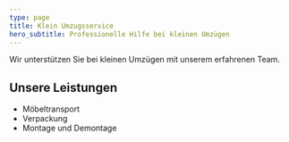 ```yaml
---
type: page
title: Klein Umzugsservice
hero_subtitle: Professionelle Hilfe bei kleinen Umzügen
---
```


Wir unterstützen Sie bei kleinen Umzügen mit unserem erfahrenen Team.

## Unsere Leistungen

- Möbeltransport
- Verpackung
- Montage und Demontage
